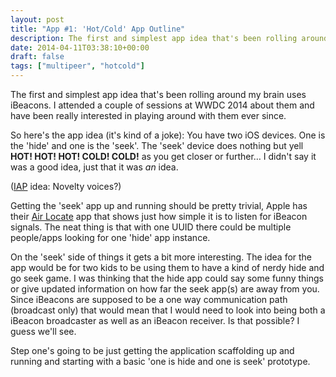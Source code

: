 ```yaml
---
layout: post
title: "App #1: 'Hot/Cold' App Outline"
description: The first and simplest app idea that's been rolling around my brain uses iBeacons.
date: 2014-04-11T03:38:10+00:00
draft: false
tags: ["multipeer", "hotcold"]
---
```


The first and simplest app idea that's been rolling around my brain uses iBeacons. I attended a couple of sessions at WWDC 2014 about them and have been really interested in playing around with them ever since.

So here's the app idea (it's kind of a joke): You have two iOS devices. One is the 'hide' and one is the 'seek'. The 'seek' device does nothing but yell **HOT! HOT! HOT! COLD! COLD!** as you get closer or further… I didn't say it was a good idea, just that it was *an* idea.

([IAP](http://en.wikipedia.org/wiki/In-app_purchase) idea: Novelty voices?)

Getting the 'seek' app up and running should be pretty trivial, Apple has their [Air Locate](https://developer.apple.com/library/ios/samplecode/AirLocate/Introduction/Intro.html) app that shows just how simple it is to listen for iBeacon signals. The neat thing is that with one UUID there could be multiple people/apps looking for one 'hide' app instance.

On the 'seek' side of things it gets a bit more interesting. The idea for the app would be for two kids to be using them to have a kind of nerdy hide and go seek game. I was thinking that the hide app could say some funny things or give updated information on how far the seek app(s) are away from you. Since iBeacons are supposed to be a one way communication path (broadcast only) that would mean that I would need to look into being both a iBeacon broadcaster as well as an iBeacon receiver. Is that possible? I guess we'll see.

Step one's going to be just getting the application scaffolding up and running and starting with a basic 'one is hide and one is seek' prototype.